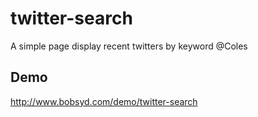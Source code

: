 # twitter-search
A simple page display recent twitters by keyword @Coles

## Demo 
http://www.bobsyd.com/demo/twitter-search

